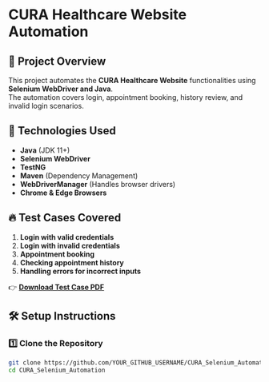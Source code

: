 # CURA Healthcare Website Automation

## 📌 Project Overview
This project automates the **CURA Healthcare Website** functionalities using **Selenium WebDriver and Java**.  
The automation covers login, appointment booking, history review, and invalid login scenarios.

## 🚀 Technologies Used
- **Java** (JDK 11+)
- **Selenium WebDriver**
- **TestNG**
- **Maven** (Dependency Management)
- **WebDriverManager** (Handles browser drivers)
- **Chrome & Edge Browsers**

## 🔥 Test Cases Covered
1. **Login with valid credentials**
2. **Login with invalid credentials**
3. **Appointment booking**
4. **Checking appointment history**
5. **Handling errors for incorrect inputs**
   
👉 **[Download Test Case PDF](cura%20webpage%20testing%20project.pdf)**


## 🛠️ Setup Instructions
### 1️⃣ Clone the Repository
```sh
git clone https://github.com/YOUR_GITHUB_USERNAME/CURA_Selenium_Automation.git
cd CURA_Selenium_Automation
